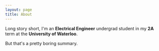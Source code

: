 ```yaml
---
layout: page
title: About
---
```

Long story short, I'm an **Electrical Engineer** undergrad student in my **2A** term at the **University of Waterloo**.

But that's a pretty boring summary.
